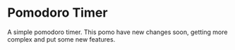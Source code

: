 # Pomodoro Timer

A simple pomodoro timer.
This pomo have new changes soon, getting more complex and put some new features.
